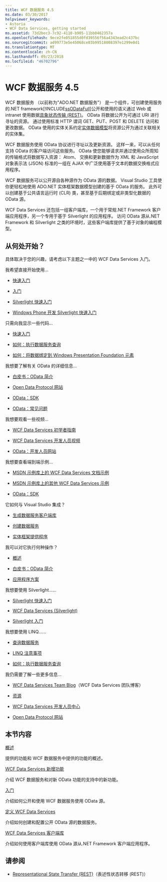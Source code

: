 ```yaml
---
title: WCF 数据服务 4.5
ms.date: 03/30/2017
helpviewer_keywords:
- Astoria
- WCF Data Services, getting started
ms.assetid: 73d2bec3-7c92-4110-b905-11bb0462357a
ms.openlocfilehash: 9ece2fe051855d0fd39556f56a4343ead2c437bc
ms.sourcegitcommit: ad99773e5e45068ce03b99518008397e1299e0d1
ms.translationtype: MT
ms.contentlocale: zh-CN
ms.lasthandoff: 09/23/2018
ms.locfileid: "46702796"
---
```

# <a name="wcf-data-services-45"></a>WCF 数据服务 4.5

WCF 数据服务 （以前称为"ADO.NET 数据服务"） 是一个组件，可创建使用服务的.NET framework[!INCLUDE[ssODataFull](../../../../includes/ssodatafull-md.md)]公开和使用的语义通过 Web 或 intranet 使用数据[具象状态传输 (REST)](https://go.microsoft.com/fwlink/?LinkId=113919)。 OData 将数据公开为可通过 URI 进行寻址的资源。 通过使用标准 HTTP 谓词 GET、PUT、POST 和 DELETE 访问和更改数据。 OData 使用的实体关系约定[实体数据模型](../../../../docs/framework/data/adonet/entity-data-model.md)将资源公开为通过关联相关的实体集。

WCF 数据服务使用 OData 协议进行寻址以及更新资源。 这样一来，可以从任何支持 OData 的客户端访问这些服务。 OData 使您能够请求并通过使用众所周知的传输格式将数据写入资源： Atom、 交换和更新数据作为 XML 和 JavaScript 对象表示法 (JSON) 标准的一组在 AJAX 中广泛使用基于文本的数据交换格式应用程序。

WCF 数据服务可以公开源自各种源作为 OData 源的数据。 Visual Studio 工具使你更轻松地使用 ADO.NET 实体框架数据模型创建的基于 OData 的服务。 此外可以创建基于公共语言运行时 (CLR) 类，甚至基于后期绑定或非类型化数据的 OData 源。

WCF Data Services 还包括一组客户端库，一个用于常规.NET Framework 客户端应用程序，另一个专用于基于 Silverlight 的应用程序。 访问 OData 源从.NET Framework 和 Silverlight 之类的环境时，这些客户端库提供了基于对象的编程模型。

## <a name="where-should-i-start"></a>从何处开始？

具体取决于您的兴趣，请考虑以下主题之一中的 WCF Data Services 入门。

我希望直接开始使用...

-   [快速入门](../../../../docs/framework/data/wcf/quickstart-wcf-data-services.md)

-   [入门](../../../../docs/framework/data/wcf/getting-started-with-wcf-data-services.md)

-   [Silverlight 快速入门](https://go.microsoft.com/fwlink/?LinkID=192782)

-   [Windows Phone 开发 Silverlight 快速入门](https://go.microsoft.com/fwlink/?LinkID=214535)

只需向我显示一些代码...

-   [快速入门](../../../../docs/framework/data/wcf/quickstart-wcf-data-services.md)

-   [如何：执行数据服务查询](../../../../docs/framework/data/wcf/how-to-execute-data-service-queries-wcf-data-services.md)

-   [如何：将数据绑定到 Windows Presentation Foundation 元素](../../../../docs/framework/data/wcf/bind-data-to-wpf-elements-wcf-data-services.md)

我想要了解有关 OData 的详细信息...

 -   [白皮书：OData 简介](https://go.microsoft.com/fwlink/?LinkId=220867)

-   [Open Data Protocol 网站](https://go.microsoft.com/fwlink/?LinkID=184554)

-   [OData：SDK](https://go.microsoft.com/fwlink/?LinkID=185248)

-   [OData：常见问题](https://go.microsoft.com/fwlink/?LinkId=185867)

我想要观看一些视频...

-   [WCF Data Services 初学者指南](https://go.microsoft.com/fwlink/?LinkId=220864)

-   [WCF Data Services 开发人员视频](https://go.microsoft.com/fwlink/?LinkId=220861)

-   [OData：开发人员网站](https://go.microsoft.com/fwlink/?LinkId=185866)

我想要查看端到端示例...

-   [MSDN 示例库上的 WCF Data Services 文档示例](https://go.microsoft.com/fwlink/?LinkID=220865)

-   [MSDN 示例库上的其他 WCF Data Services 示例](https://go.microsoft.com/fwlink/?LinkId=220866)

-   [OData：SDK](https://go.microsoft.com/fwlink/?LinkID=185248)

它如何与 Visual Studio 集成？

-   [生成数据服务客户端库](../../../../docs/framework/data/wcf/generating-the-data-service-client-library-wcf-data-services.md)

-   [创建数据服务](../../../../docs/framework/data/wcf/creating-the-data-service.md)

-   [实体框架提供程序](../../../../docs/framework/data/wcf/entity-framework-provider-wcf-data-services.md)

我可以对它执行何种操作？

-   [概述](../../../../docs/framework/data/wcf/wcf-data-services-overview.md)

-   [白皮书：OData 简介](https://go.microsoft.com/fwlink/?LinkId=220867)

-   [应用程序方案](../../../../docs/framework/data/wcf/application-scenarios-wcf-data-services.md)

我想要使用 Silverlight......

-   [Silverlight 快速入门](https://go.microsoft.com/fwlink/?LinkID=192782)

-   [WCF Data Services (Silverlight)](https://go.microsoft.com/fwlink/?LinkID=143149)

-   [Silverlight 入门](https://go.microsoft.com/fwlink/?LinkId=148366)

我想要使用 LINQ......

-   [查询数据服务](../../../../docs/framework/data/wcf/querying-the-data-service-wcf-data-services.md)

-   [LINQ 注意事项](../../../../docs/framework/data/wcf/linq-considerations-wcf-data-services.md)

-   [如何：执行数据服务查询](../../../../docs/framework/data/wcf/how-to-execute-data-service-queries-wcf-data-services.md)

我仍需要了解一些更多信息...

-   [WCF Data Services Team Blog](https://go.microsoft.com/fwlink/?LinkID=150511)（WCF Data Services 团队博客）

-   [资源](../../../../docs/framework/data/wcf/wcf-data-services-resources.md)

-   [WCF Data Services 开发人员中心](https://go.microsoft.com/fwlink/?LinkId=220868)

-   [Open Data Protocol 网站](https://go.microsoft.com/fwlink/?LinkID=184554)

## <a name="in-this-section"></a>本节内容

 [概述](../../../../docs/framework/data/wcf/wcf-data-services-overview.md)

 提供的功能和 WCF 数据服务中提供的功能的概述。

 [WCF Data Services 新增功能](https://msdn.microsoft.com/library/cf22cad5-b8d9-472b-8d7c-b863b64eaae8)

 介绍 WCF 数据服务和对新 OData 功能的支持中的新功能。

 [入门](../../../../docs/framework/data/wcf/getting-started-with-wcf-data-services.md)

 介绍如何公开和使用 WCF 数据服务使用 OData 源。

 [定义 WCF Data Services](../../../../docs/framework/data/wcf/defining-wcf-data-services.md)

 介绍如何创建和配置公开 OData 源的数据服务。

 [WCF Data Services 客户端库](../../../../docs/framework/data/wcf/wcf-data-services-client-library.md)

 介绍如何使用客户端库使用 OData 源从.NET Framework 客户端应用程序。

## <a name="see-also"></a>请参阅

- [Representational State Transfer (REST)](https://go.microsoft.com/fwlink/?LinkId=113919)（表述性状态转移 (REST)）
